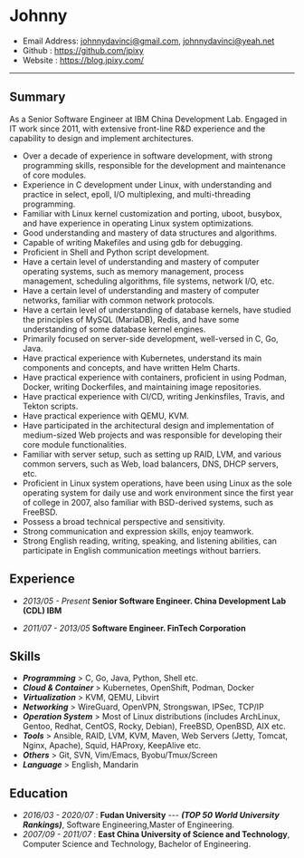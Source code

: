 # Johnny

- Email Address: <johnnydavinci@gmail.com>, <johnnydavinci@yeah.net>
- Github : <https://github.com/jpixy>
- Website : <https://blog.jpixy.com/>

----------

## Summary

As a Senior Software Engineer at IBM China Development Lab. Engaged in IT work since 2011, with extensive front-line R&D experience and the capability to design and implement architectures.

- Over a decade of experience in software development, with strong programming skills, responsible for the development and maintenance of core modules.
- Experience in C development under Linux, with understanding and practice in select, epoll, I/O multiplexing, and multi-threading programming.
- Familiar with Linux kernel customization and porting, uboot, busybox, and have experience in operating Linux system optimizations.
- Good understanding and mastery of data structures and algorithms.
- Capable of writing Makefiles and using gdb for debugging.
- Proficient in Shell and Python script development.
- Have a certain level of understanding and mastery of computer operating systems, such as memory management, process management, scheduling algorithms, file systems, network I/O, etc.
- Have a certain level of understanding and mastery of computer networks, familiar with common network protocols.
- Have a certain level of understanding of database kernels, have studied the principles of MySQL (MariaDB), Redis, and have some understanding of some database kernel engines.
- Primarily focused on server-side development, well-versed in C, Go, Java.
- Have practical experience with Kubernetes, understand its main components and concepts, and have written Helm Charts.
- Have practical experience with containers, proficient in using Podman, Docker, writing Dockerfiles, and maintaining image repositories.
- Have practical experience with CI/CD, writing Jenkinsfiles, Travis, and Tekton scripts.
- Have practical experience with QEMU, KVM.
- Have participated in the architectural design and implementation of medium-sized Web projects and was responsible for developing their core module functionalities.
- Familiar with server setup, such as setting up RAID, LVM, and various common servers, such as Web, load balancers, DNS, DHCP servers, etc.
- Proficient in Linux system operations, have been using Linux as the sole operating system for daily use and work environment since the first year of college in 2007, also familiar with BSD-derived systems, such as FreeBSD.
- Possess a broad technical perspective and sensitivity.
- Strong communication and expression skills, enjoy teamwork.
- Strong English reading, writing, speaking, and listening abilities, can participate in English communication meetings without barriers.

## Experience

- _2013/05 - Present_  **Senior Software Engineer. China Development Lab (CDL) IBM**

- _2011/07 - 2013/05_  **Software Engineer. FinTech Corporation**

## Skills

- _**Programming**_ > C, Go, Java, Python, Shell etc.
- _**Cloud & Container**_ > Kubernetes, OpenShift, Podman, Docker
- _**Virtualization**_ > KVM, QEMU, Libvirt
- _**Networking**_ > WireGuard, OpenVPN, Strongswan, IPSec, TCP/IP
- _**Operation System**_ > Most of Linux distributions (includes ArchLinux, Gentoo, Redhat, CentOS, Rocky, Debian), FreeBSD, OpenBSD, AIX etc.
- _**Tools**_ > Ansible, RAID, LVM, KVM, Maven, Web Servers (Jetty, Tomcat, Nginx, Apache), Squid, HAProxy, KeepAlive etc.
- _**Others**_ > Git, SVN, Vim/Emacs, Byobu/Tmux/Screen
- _**Language**_ > English, Mandarin

## Education

- _2016/03 - 2020/07_ : **Fudan University** --- _**(TOP 50 World University Rankings)**_,  Software Engineering,Master of Engineering.
- _2007/09 - 2011/07_ : **East China University of Science and Technology**, Computer Science and Technology, Bachelor of Engineering.
